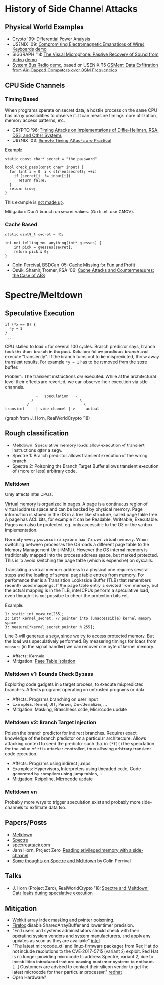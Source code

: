 # History of Side Channel Attacks

## Physical World Examples

* Crypto '99: [Differential Power Analysis](https://www.paulkocher.com/DifferentialPowerAnalysis.pdf)
* USENIX '09: [Compromising Electromagnetic Emanations of Wired Keyboards](https://lasec.epfl.ch/keyboard/) [demo](http://www.dailymotion.com/video/k7amb5qtOGW2C6Odmq)
* SIGGRAPH '14: [The Visual Microphone: Passive Recovery of Sound from Video](https://people.csail.mit.edu/mrub/VisualMic/) [demo](https://www.youtube.com/watch?v=FKXOucXB4a8)
* [System Bus Radio](https://github.com/fulldecent/system-bus-radio) [demo](https://www.youtube.com/watch?v=caGPmyMLYUI), based on USENIX '15 [GSMem: Data Exfiltration from Air-Gapped Computers over GSM Frequencies](https://www.usenix.org/node/190937)

## CPU Side Channels

### Timing Based

When programs operate on secret data, a hostile process on the same CPU has many possibilities to observe it. It can measure timings, core utilization, memory access patterns, etc.

* CRYPTO '96: [Timing Attacks on Implementations of Diffie-Hellman, RSA, DSS, and Other Systems](https://www.paulkocher.com/TimingAttacks.pdf)
* USENIX '03: [Remote Timing Attacks are Practical](http://crypto.stanford.edu/~dabo/papers/ssl-timing.pdf)

Example

```
static const char* secret = "the password"

bool check_pass(const char* input) {
  for (int i = 0; i < strlen(secret); ++i)
    if (secret[i] != input[i])
      return false;
  }
  return true;
}

```

This example is [not made up](https://rdist.root.org/2009/05/28/timing-attack-in-google-keyczar-library/).

Mitigation: Don't branch on secret values. (On Intel: use CMOV).

### Cache Based

```
static uint8_t secret = 42;

int not_telling_you_anything(int* guesses) {
    int pick = guesses[secret];
    return pick & 0;
}
```

* Colin Percival, BSDCan '05: [Cache Missing for Fun and Profit](http://www.daemonology.net/papers/cachemissing.pdf)
* Osvik, Shamir, Tromer, RSA '06: [Cache Attacks and Countermeasures: the Case of AES](https://eprint.iacr.org/2005/271.pdf)

# Spectre/Meltdown

## Speculative Execution

```
if (*x == 0) {
  *y = 1
}
...
```

CPU stalled to load `x` for several 100 cycles. Branch predictor says, branch took the then-branch in the past. Solution: follow predicted branch and execute "transiently". If the branch turns out to be mispredicted, throw away transient results. For example `*y = 1` has to be removed from the store buffer.

Problem: The transient instructions *are* executed. While at the architectural level their effects are reverted, we can observe their execution via side channels.

                  -   speculation   -
                /                     \
              /                         \
    transient    -| side channel |->     actual

(graph from J. Horn, RealWorldCrypto '18)

## Rough classification

* Meltdown: Speculative memory loads allow execution of transient instructions *after* a segv.
* Spectre 1: Branch predictor allows transient execution of the wrong branch.
* Spectre 2: Poisoning the Branch Target Buffer allows transient execution of (more or less) arbitrary code.

### Meltdown

Only affects Intel CPUs.

[Virtual memory](http://www.plantation-productions.com/Webster/www.artofasm.com/Linux/HTML/MemoryArchitecturea3.html) is organized in pages. A page is a continuous region of virtual address space and can be backed by physical memory. Page information is stored in the OS in a tree like structure, called page table tree.
A page has ACL bits, for example it can be Readable, Writeable, Executable. Pages can also be protected, eg. only accessible to the OS or the sanbox implementation.

Normally every process in a system has it's own virtual memory. When switching between processes the OS loads a different page table to the Memory Management Unit (MMU). However the OS internal memory is traditionally mapped into the process address space, but marked protected. This is to avoid switching the page table (which is expensive) on syscalls.

Translating a virtual memory address to a physical one requires several steps and the loading of several page table entries from memory. For perfomance ther is a Translation Lookaside Buffer (TLB) that remembers recently used mappings. If the page table entry is evicted from memory, but the actual mapping is in the TLB, intel CPUs perform a speculative load, even though it is not possible to check the protection bits yet.

Example:

```
1: static int measure[255];
2: int* kernel_secret; // pointer into (unaccessible) kernel memory space
3: measure[*kernel_secret_pointer % 255];
```
Line 3 will generate a segv, since we try to access protected memory. But the load was speculatively performed. By measuring timings for loads from `measure` (in the signal handler) we can recover one byte of kernel memory.

* Affects: Kernels
* Mitigation: [Page Table Isolation](https://lwn.net/Articles/741878/)

### Meltdown v1: Bounds Check Bypass

Exploiting code gadgets in a target process, to execute mispredicted branches. Affects programs operating on untrusted programs or data.

* Affects: Programs branching on user input
* Examples: Kernel, JIT, Parser, De-/Serializer, ...
* Mitigation: Masking, Branchless code, Microcode update

### Meltdown v2: Branch Target Injection

Poison the branch predictor for indirect branches. Requires exact knowledge of the branch predictor on a particular architecture. Allows attacking context to seed the predictor such that in `(*f)()` the speculation for the value of `*f` is attacker controlled, thus allowing arbitrary transient code execution.

* Affects: Programs using indirect jumps
* Examples: Hypervisors, Interpreters using threaded code, Code generated by compilers using jump tables, ...
* Mitigation: Retpoline, Microcode update

### Meltdown vn

Probably more ways to trigger speculation exist and probably more side-channels to exfiltrate data too.

## Papers/Posts

* [Meltdown](https://arxiv.org/abs/1801.01207)
* [Spectre](https://arxiv.org/abs/1801.01203)
* [spectreattack.com](https://spectreattack.com/)
* Jann Horn, Project Zero, [Reading privileged memory with a side-channel](https://googleprojectzero.blogspot.com/2018/01/reading-privileged-memory-with-side.html)
* [Some thoughts on Spectre and Meltdown](http://www.daemonology.net/blog/2018-01-17-some-thoughts-on-spectre-and-meltdown.html) by Colin Percival


## Talks

* J. Horn (Project Zero), RealWorldCrypto '18: [Spectre and Meltdown: Data leaks during speculative execution](https://www.youtube.com/watch?v=AFWgIAgMtiA)

## Mitigation

* [Webkit](https://webkit.org/blog/8048/what-spectre-and-meltdown-mean-for-webkit/) array index masking and pointer poisoning.
* [Firefox](https://blog.mozilla.org/security/2018/01/03/mitigations-landing-new-class-timing-attack/) disable SharedArrayBuffer and lower timer precision.
* "End users and systems administrators should check with their operating system vendors and system manufacturers, and apply any updates as soon as they are available" [intel](https://web.archive.org/web/20180119041316/https://www.intel.com/content/www/us/en/architecture-and-technology/facts-about-side-channel-analysis-and-intel-products.html)
* "The latest microcode_ctl and linux-firmware packages from Red Hat do not include resolutions to the CVE-2017-5715 (variant 2) exploit. Red Hat is no longer providing microcode to address Spectre, variant 2, due to instabilities introduced that are causing customer systems to not boot. [...] Customers are advised to contact their silicon vendor to get the latest microcode for their particular processor." [redhat](https://web.archive.org/web/20180119205832/https://access.redhat.com/solutions/3315431?sc_cid=701f2000000tsLNAAY&)
* Open Hardware?
